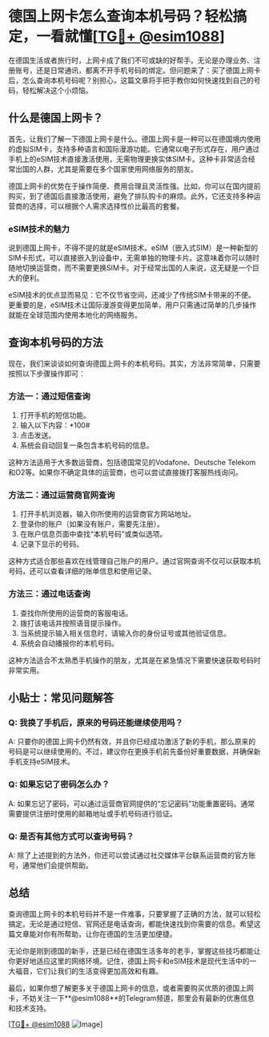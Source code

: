 # 德国上网卡怎么查询本机号码？轻松搞定，一看就懂[[TG💪+ @esim1088](https://t.me/s/esim1088)]

在德国生活或者旅行时，上网卡成了我们不可或缺的好帮手。无论是办理业务、注册账号，还是日常通讯，都离不开手机号码的绑定。但问题来了：买了德国上网卡后，怎么查询本机号码呢？别担心，这篇文章将手把手教你如何快速找到自己的号码，轻松解决这个小烦恼。

## 什么是德国上网卡？

首先，让我们了解一下德国上网卡是什么。德国上网卡是一种可以在德国境内使用的虚拟SIM卡，支持多种语言和国际漫游功能。它通常以电子形式存在，用户通过手机上的eSIM技术直接激活使用，无需物理更换实体SIM卡。这种卡非常适合经常出国的人群，尤其是需要在多个国家使用网络服务的朋友。

德国上网卡的优势在于操作简便、费用合理且灵活性强。比如，你可以在国内提前购买，到了德国后直接激活使用，避免了排队购卡的麻烦。此外，它还支持多种运营商的选择，可以根据个人需求选择性价比最高的套餐。

### eSIM技术的魅力

说到德国上网卡，不得不提的就是eSIM技术。eSIM（嵌入式SIM）是一种新型的SIM卡形式，可以直接嵌入到设备中，无需单独的物理卡片。这意味着你可以随时随地切换运营商，而不需要更换SIM卡。对于经常出国的人来说，这无疑是一个巨大的便利。

eSIM技术的优点显而易见：它不仅节省空间，还减少了传统SIM卡带来的不便。更重要的是，eSIM技术让国际漫游变得更加简单，用户只需通过简单的几步操作就能在全球范围内使用本地化的网络服务。

## 查询本机号码的方法

现在，我们来谈谈如何查询德国上网卡的本机号码。其实，方法非常简单，只需要按照以下步骤操作即可：

### 方法一：通过短信查询

1. 打开手机的短信功能。
2. 输入以下内容：*100#
3. 点击发送。
4. 系统会自动回复一条包含本机号码的信息。

这种方法适用于大多数运营商，包括德国常见的Vodafone、Deutsche Telekom和O2等。如果你不确定具体的运营商，也可以尝试直接拨打客服热线询问。

### 方法二：通过运营商官网查询

1. 打开手机浏览器，输入你所使用的运营商官方网站地址。
2. 登录你的账户（如果没有账户，需要先注册）。
3. 在账户信息页面中查找“本机号码”或类似选项。
4. 记录下显示的号码。

这种方式适合那些喜欢在线管理自己账户的用户。通过官网查询不仅可以获取本机号码，还可以查看详细的账单信息和使用记录。

### 方法三：通过电话查询

1. 查找你所使用的运营商的客服电话。
2. 拨打该电话并按照语音提示操作。
3. 当系统提示输入相关信息时，请输入你的身份证号或其他验证信息。
4. 系统会自动播报你的本机号码。

这种方法适合不太熟悉手机操作的朋友，尤其是在紧急情况下需要快速获取号码时非常实用。

## 小贴士：常见问题解答

### Q: 我换了手机后，原来的号码还能继续使用吗？

A: 只要你的德国上网卡仍然有效，并且你已经成功激活了新的手机，那么原来的号码是可以继续使用的。不过，建议你在更换手机前先备份好重要数据，并确保新手机支持eSIM技术。

### Q: 如果忘记了密码怎么办？

A: 如果忘记了密码，可以通过运营商官网提供的“忘记密码”功能重置密码。通常需要提供注册时使用的邮箱地址或手机号码进行验证。

### Q: 是否有其他方式可以查询号码？

A: 除了上述提到的方法外，你还可以尝试通过社交媒体平台联系运营商的官方账号，通常他们会提供帮助。

## 总结

查询德国上网卡的本机号码并不是一件难事，只要掌握了正确的方法，就可以轻松搞定。无论是通过短信、官网还是电话查询，都能快速找到你需要的信息。希望这篇文章能对你有所帮助，让你在德国的生活更加便捷。

无论你是刚到德国的新手，还是已经在德国生活多年的老手，掌握这些技巧都能让你更好地适应这里的网络环境。记住，德国上网卡和eSIM技术是现代生活中的一大福音，它们让我们的生活变得更加高效和有趣。

最后，如果你想了解更多关于德国上网卡的信息，或者需要购买优质的德国上网卡，不妨关注一下**@esim1088**的Telegram频道，那里会有最新的优惠信息和技术支持。

[[TG💪+ @esim1088](https://t.me/s/esim1088) ![Image](https://i.postimg.cc/4NQfJmqS/Snipaste-2025-05-13-00-14-12.png)]